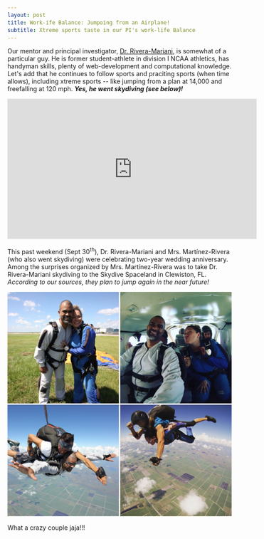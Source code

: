 ```yaml
---
layout: post
title: Work-ife Balance: Jumpoing from an Airplane!
subtitle: Xtreme sports taste in our PI's work-life Balance	
---	
```



Our mentor and principal investigator, [Dr. Rivera-Mariani](https://www.riplrt.com/members/#Dr.%20F%C3%A9lix%20E.%20Rivera-Mariani), is somewhat of a particular guy. He is former student-athlete in division I NCAA athletics, has handyman skills, plenty of web-development and computational knowledge. Let's add that he continues to follow sports and praciting sports (when time allows), including xtreme sports -- like jumping from a plan at 14,000 and freefalling at 120 mph. ***Yes, he went skydiving (see below)!***


<iframe width="560" height="315" src="https://www.youtube.com/embed/nkqdrFcC71Y" frameborder="0" allow="autoplay; encrypted-media" allowfullscreen></iframe>	


This past weekend (Sept 30<sup>th</sup>), Dr. Rivera-Mariani and Mrs. Martínez-Rivera (who also went skydiving) were celebrating two-year wedding anniversary. Among the surprises organized by Mrs. Martínez-Rivera was to take Dr. Rivera-Mariani skydiving to the Skydive Spaceland in Clewiston, FL. *According to our sources, they plan to jump again in the near future!*


<img src="/img/riveras-skydiving.JPG" alt="Riveras' Skydiving" class="inline"/>

What a crazy couple jaja!!!